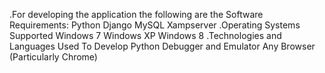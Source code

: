 .For developing the application the following are the Software Requirements:
    Python
    Django
    MySQL
    Xampserver
.Operating Systems Supported
    Windows 7
    Windows XP
    Windows 8
.Technologies and Languages Used To Develop
    Python
    Debugger and Emulator
    Any Browser (Particularly Chrome)

